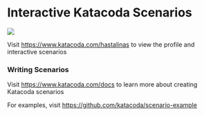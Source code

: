 # Interactive Katacoda Scenarios

[![](http://shields.katacoda.com/katacoda/hastalinas/count.svg)](https://www.katacoda.com/hastalinas "Get your profile on Katacoda.com")

Visit https://www.katacoda.com/hastalinas to view the profile and interactive scenarios

### Writing Scenarios
Visit https://www.katacoda.com/docs to learn more about creating Katacoda scenarios

For examples, visit https://github.com/katacoda/scenario-example
